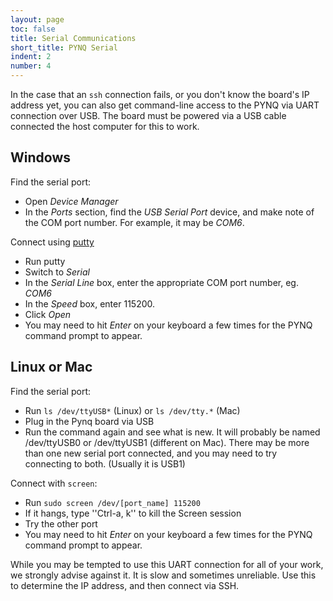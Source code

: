 ```yaml
---
layout: page
toc: false
title: Serial Communications
short_title: PYNQ Serial
indent: 2
number: 4
---
```


In the case that an `ssh` connection fails, or you don't know the board's IP address yet, you can also get command-line access to the PYNQ via UART connection over USB.  The board must be powered via a USB cable connected the host computer for this to work.

## Windows 
Find the serial port: 
  * Open *Device Manager*
  * In the *Ports* section, find the *USB Serial Port* device, and make note of the COM port number.  For example, it may be *COM6*.

Connect using [putty](https://www.chiark.greenend.org.uk/~sgtatham/putty/)
  * Run putty
  * Switch to *Serial*
  * In the *Serial Line* box, enter the appropriate COM port number, eg. *COM6*
  * In the *Speed* box, enter 115200.
  * Click *Open*
  * You may need to hit *Enter* on your keyboard a few times for the PYNQ command prompt to appear.

## Linux or Mac 

Find the serial port: 
  * Run `ls /dev/ttyUSB*` (Linux) or `ls /dev/tty.*` (Mac)
  * Plug in the Pynq board via USB
  * Run the command again and see what is new.  It will probably be named /dev/ttyUSB0 or /dev/ttyUSB1 (different on Mac). There may be more than one new serial port connected, and you may need to try connecting to both.  (Usually it is USB1)

Connect with `screen`:
  * Run `sudo screen /dev/[port_name] 115200`
  * If it hangs, type ''Ctrl-a, k'' to kill the Screen session
  * Try the other port
  * You may need to hit *Enter* on your keyboard a few times for the PYNQ command prompt to appear.

While you may be tempted to use this UART connection for all of your work, we strongly advise against it.  It is slow and sometimes unreliable.  Use this to determine the IP address, and then connect via SSH.
